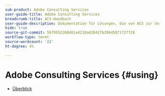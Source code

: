 ```yaml
---
sub-product: Adobe Consulting Services
user-guide-title: Adobe Consulting Services
breadcrumb-title: ACS-Handbuch
user-guide-description: Dokumentation für Lösungen, die von ACS zur Verwendung mit AEM erstellt wurden.
hide: true
source-git-commit: 5bf9552268481a4210ad28427b39645871f2ff28
workflow-type: tm+mt
source-wordcount: '22'
ht-degree: 4%

---
```



# Adobe Consulting Services {#using}

+ [Überblick](overview.md)
